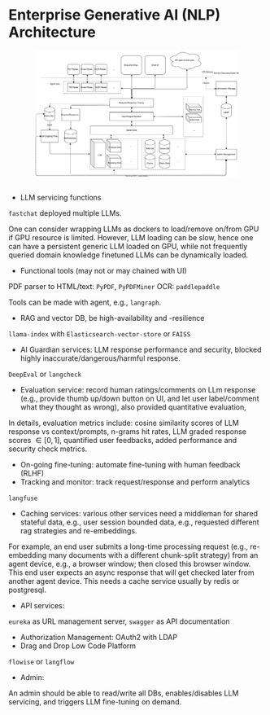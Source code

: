 # Enterprise Generative AI (NLP) Architecture

<div style="display: flex; justify-content: center;">
      <img src="imgs/genai_design.drawio.svg" width="80%" height="80%" alt="genai_design.drawio" />
</div>
</br>

* LLM servicing functions

`fastchat` deployed multiple LLMs.

One can consider wrapping LLMs as dockers to load/remove on/from GPU if GPU resource is limited.
However, LLM loading can be slow, hence one can have a persistent generic LLM loaded on GPU, while not frequently queried domain knowledge finetuned LLMs can be dynamically loaded.

* Functional tools (may not or may chained with UI)

PDF parser to HTML/text: `PyPDF`, `PyPDFMiner`
OCR: `paddlepaddle`

Tools can be made with agent, e.g., `langraph`.

* RAG and vector DB, be high-availability and -resilience

`llama-index` with `Elasticsearch-vector-store` or `FAISS`

* AI Guardian services: LLM response performance and security, blocked highly inaccurate/dangerous/harmful response.

`DeepEval` or `langcheck`

* Evaluation service: record human ratings/comments on LLm response (e.g., provide thumb up/down button on UI, and let user label/comment what they thought as wrong), also provided quantitative evaluation,

In details, evaluation metrics include: cosine similarity scores of LLM response vs context/prompts, n-grams hit rates, LLM graded response scores $\in [0, 1]$, quantified user feedbacks, added performance and security check metrics.

* On-going fine-tuning: automate fine-tuning with human feedback (RLHF)
* Tracking and monitor: track request/response and perform analytics

`langfuse`

* Caching services: various other services need a middleman for shared stateful data, e.g., user session bounded data, e.g., requested different rag strategies and re-embeddings.

For example, an end user submits a long-time processing request (e.g., re-embedding many documents with a different chunk-split strategy) from an agent device, e.g., a browser window; then closed this browser window.
This end user expects an async response that will get checked later from another agent device.
This needs a cache service usually by redis or postgresql.

* API services:

`eureka` as URL management server, `swagger` as API documentation

* Authorization Management: OAuth2 with LDAP
* Drag and Drop Low Code Platform

`flowise` or `langflow`

* Admin:

An admin should be able to read/write all DBs, enables/disables LLM servicing, and triggers LLM fine-tuning on demand.
